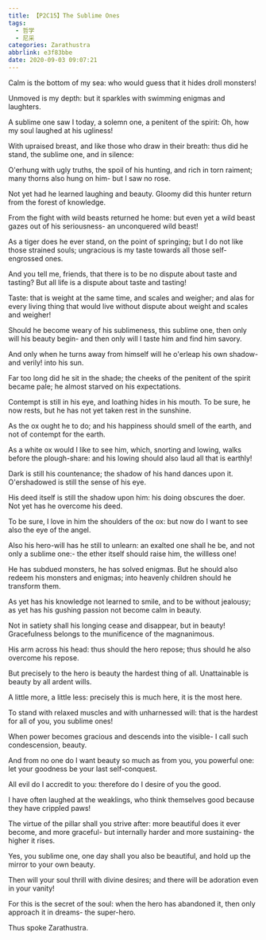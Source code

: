 ```yaml
---
title: 【P2C15】The Sublime Ones
tags:
  - 哲学
  - 尼采
categories: Zarathustra
abbrlink: e3f83bbe
date: 2020-09-03 09:07:21
---
```

Calm is the bottom of my sea: who would guess that it hides droll monsters!

Unmoved is my depth: but it sparkles with swimming enigmas and laughters.

A sublime one saw I today, a solemn one, a penitent of the spirit: Oh, how my soul laughed at his ugliness!
<!-- more -->
With upraised breast, and like those who draw in their breath: thus did he stand, the sublime one, and in silence:

O'erhung with ugly truths, the spoil of his hunting, and rich in torn raiment; many thorns also hung on him- but I saw no rose.

Not yet had he learned laughing and beauty. Gloomy did this hunter return from the forest of knowledge.

From the fight with wild beasts returned he home: but even yet a wild beast gazes out of his seriousness- an unconquered wild beast!

As a tiger does he ever stand, on the point of springing; but I do not like those strained souls; ungracious is my taste towards all those self-engrossed ones.

And you tell me, friends, that there is to be no dispute about taste and tasting? But all life is a dispute about taste and tasting!

Taste: that is weight at the same time, and scales and weigher; and alas for every living thing that would live without dispute about weight and scales and weigher!

Should he become weary of his sublimeness, this sublime one, then only will his beauty begin- and then only will I taste him and find him savory.

And only when he turns away from himself will he o'erleap his own shadow- and verily! into his sun.

Far too long did he sit in the shade; the cheeks of the penitent of the spirit became pale; he almost starved on his expectations.

Contempt is still in his eye, and loathing hides in his mouth. To be sure, he now rests, but he has not yet taken rest in the sunshine.

As the ox ought he to do; and his happiness should smell of the earth, and not of contempt for the earth.

As a white ox would I like to see him, which, snorting and lowing, walks before the plough-share: and his lowing should also laud all that is earthly!

Dark is still his countenance; the shadow of his hand dances upon it. O'ershadowed is still the sense of his eye.

His deed itself is still the shadow upon him: his doing obscures the doer. Not yet has he overcome his deed.

To be sure, I love in him the shoulders of the ox: but now do I want to see also the eye of the angel.

Also his hero-will has he still to unlearn: an exalted one shall he be, and not only a sublime one:- the ether itself should raise him, the willless one!

He has subdued monsters, he has solved enigmas. But he should also redeem his monsters and enigmas; into heavenly children should he transform them.

As yet has his knowledge not learned to smile, and to be without jealousy; as yet has his gushing passion not become calm in beauty.

Not in satiety shall his longing cease and disappear, but in beauty! Gracefulness belongs to the munificence of the magnanimous.

His arm across his head: thus should the hero repose; thus should he also overcome his repose.

But precisely to the hero is beauty the hardest thing of all. Unattainable is beauty by all ardent wills.

A little more, a little less: precisely this is much here, it is the most here.

To stand with relaxed muscles and with unharnessed will: that is the hardest for all of you, you sublime ones!

When power becomes gracious and descends into the visible- I call such condescension, beauty.

And from no one do I want beauty so much as from you, you powerful one: let your goodness be your last self-conquest.

All evil do I accredit to you: therefore do I desire of you the good.

I have often laughed at the weaklings, who think themselves good because they have crippled paws!

The virtue of the pillar shall you strive after: more beautiful does it ever become, and more graceful- but internally harder and more sustaining- the higher it rises.

Yes, you sublime one, one day shall you also be beautiful, and hold up the mirror to your own beauty.

Then will your soul thrill with divine desires; and there will be adoration even in your vanity!

For this is the secret of the soul: when the hero has abandoned it, then only approach it in dreams- the super-hero.

Thus spoke Zarathustra.
